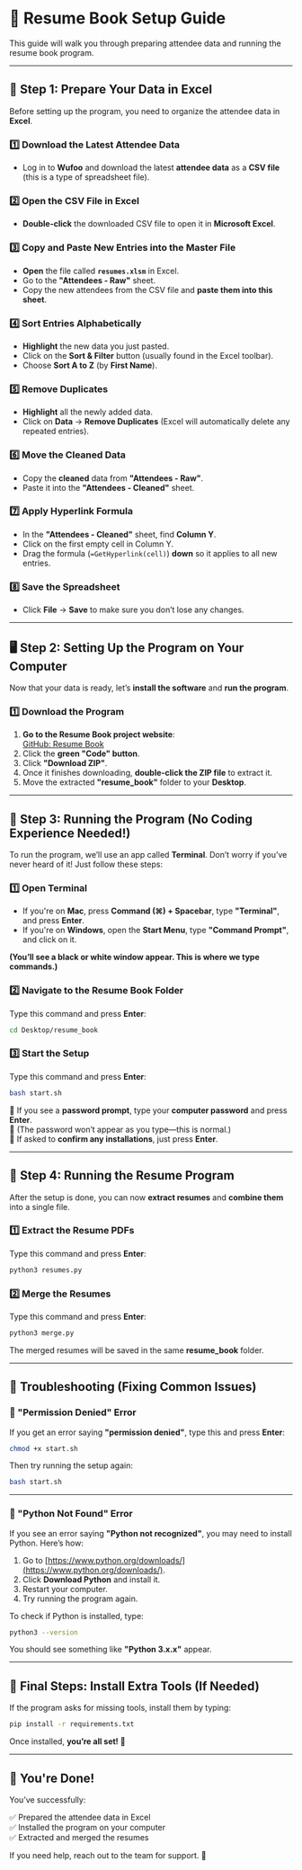 # 📘 Resume Book Setup Guide

This guide will walk you through preparing attendee data and running the resume book program.

---

## 📝 **Step 1: Prepare Your Data in Excel**

Before setting up the program, you need to organize the attendee data in **Excel**.

### 1️⃣ Download the Latest Attendee Data

- Log in to **Wufoo** and download the latest **attendee data** as a **CSV file** (this is a type of spreadsheet file).

### 2️⃣ Open the CSV File in Excel

- **Double-click** the downloaded CSV file to open it in **Microsoft Excel**.

### 3️⃣ Copy and Paste New Entries into the Master File

- **Open** the file called **`resumes.xlsm`** in Excel.
- Go to the **"Attendees - Raw"** sheet.
- Copy the new attendees from the CSV file and **paste them into this sheet**.

### 4️⃣ Sort Entries Alphabetically

- **Highlight** the new data you just pasted.
- Click on the **Sort & Filter** button (usually found in the Excel toolbar).
- Choose **Sort A to Z** (by **First Name**).

### 5️⃣ Remove Duplicates

- **Highlight** all the newly added data.
- Click on **Data** → **Remove Duplicates** (Excel will automatically delete any repeated entries).

### 6️⃣ Move the Cleaned Data

- Copy the **cleaned** data from **"Attendees - Raw"**.
- Paste it into the **"Attendees - Cleaned"** sheet.

### 7️⃣ Apply Hyperlink Formula

- In the **"Attendees - Cleaned"** sheet, find **Column Y**.
- Click on the first empty cell in Column Y.
- Drag the formula (`=GetHyperlink(cell)`) **down** so it applies to all new entries.

### 8️⃣ Save the Spreadsheet

- Click **File** → **Save** to make sure you don’t lose any changes.

---

## 🖥️ **Step 2: Setting Up the Program on Your Computer**

Now that your data is ready, let’s **install the software** and **run the program**.

### 1️⃣ Download the Program

1. **Go to the Resume Book project website**:  
   [GitHub: Resume Book](https://github.com/LukeAndreesen/resume_book)
2. Click the **green "Code" button**.
3. Click **"Download ZIP"**.
4. Once it finishes downloading, **double-click the ZIP file** to extract it.
5. Move the extracted **"resume_book"** folder to your **Desktop**.

---

## 🚀 **Step 3: Running the Program (No Coding Experience Needed!)**

To run the program, we’ll use an app called **Terminal**. Don’t worry if you’ve never heard of it! Just follow these steps:

### 1️⃣ Open Terminal

- If you're on **Mac**, press **Command (⌘) + Spacebar**, type **"Terminal"**, and press **Enter**.
- If you're on **Windows**, open the **Start Menu**, type **"Command Prompt"**, and click on it.

**(You’ll see a black or white window appear. This is where we type commands.)**

### 2️⃣ Navigate to the Resume Book Folder

Type this command and press **Enter**:

```sh
cd Desktop/resume_book
```

### 3️⃣ Start the Setup

Type this command and press **Enter**:

```sh
bash start.sh
```

🔹 If you see a **password prompt**, type your **computer password** and press **Enter**.  
🔹 (The password won’t appear as you type—this is normal.)  
🔹 If asked to **confirm any installations**, just press **Enter**.

---

## 📂 **Step 4: Running the Resume Program**

After the setup is done, you can now **extract resumes** and **combine them** into a single file.

### 1️⃣ Extract the Resume PDFs

Type this command and press **Enter**:

```sh
python3 resumes.py
```

### 2️⃣ Merge the Resumes

Type this command and press **Enter**:

```sh
python3 merge.py
```

The merged resumes will be saved in the same **resume_book** folder.

---

## 🔧 **Troubleshooting (Fixing Common Issues)**

### 🛑 "Permission Denied" Error

If you get an error saying **"permission denied"**, type this and press **Enter**:

```sh
chmod +x start.sh
```

Then try running the setup again:

```sh
bash start.sh
```

---

### 🛑 "Python Not Found" Error

If you see an error saying **"Python not recognized"**, you may need to install Python. Here’s how:

1. Go to [https://www.python.org/downloads/](https://www.python.org/downloads/).
2. Click **Download Python** and install it.
3. Restart your computer.
4. Try running the program again.

To check if Python is installed, type:

```sh
python3 --version
```

You should see something like **"Python 3.x.x"** appear.

---

## 🎯 **Final Steps: Install Extra Tools (If Needed)**

If the program asks for missing tools, install them by typing:

```sh
pip install -r requirements.txt
```

Once installed, **you’re all set! 🚀**

---

## 🎉 **You're Done!**

You’ve successfully:

✅ Prepared the attendee data in Excel  
✅ Installed the program on your computer  
✅ Extracted and merged the resumes

If you need help, reach out to the team for support. 🎯
